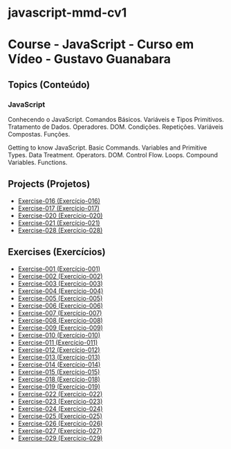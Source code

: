 # javascript-mmd-cv1

 <h1> Course - JavaScript - Curso em Vídeo - Gustavo Guanabara</h1>

<h2>Topics (Conteúdo)</h2>

<h3>JavaScript</h3>

<p>Conhecendo o JavaScript. Comandos Básicos. Variáveis e Tipos Primitivos. Tratamento de Dados. Operadores. DOM. Condições. Repetições. Variáveis Compostas. Funções.</p>

<p>Getting to know JavaScript. Basic Commands. Variables and Primitive Types. Data Treatment. Operators. DOM. Control Flow. Loops. Compound Variables. Functions.</p>

<h2>Projects (Projetos)</h2>

<ul>
<li><a href="https://mayramduarte.github.io/javascript-mmd-cv1/aula12ex/ex016/modelo.html" target="_blank">Exercise-016 (Exercício-016)</a></li>
<li><a href="https://mayramduarte.github.io/javascript-mmd-cv1/aula12ex/ex017/modelo.html" target="_blank">Exercise-017 (Exercício-017)</a></li>
<li><a href="https://mayramduarte.github.io/javascript-mmd-cv1/aula14ex/ex020/modelo.html" target="_blank">Exercise-020 (Exercício-020)</a></li>
<li><a href="https://mayramduarte.github.io/javascript-mmd-cv1/aula14ex/ex021/modelo.html" target="_blank">Exercise-021 (Exercício-021)</a></li>
<li><a href="https://mayramduarte.github.io/javascript-mmd-cv1/aula16ex/ex028/modelo.html" target="_blank">Exercise-028 (Exercício-028)</a></li>
</ul>

<h2>Exercises (Exercícios)</h2>

<ul>
<li><a href="https://mayramduarte.github.io/javascript-mmd-cv1/aula04/ex001/ex001.html" target="_blank">Exercise-001 (Exercício-001)</a></li>
<li><a href="https://mayramduarte.github.io/javascript-mmd-cv1/aula06/ex002/ex002.html
" target="_blank">Exercise-002 (Exercício-002)</a></li>
<li><a href="https://mayramduarte.github.io/javascript-mmd-cv1/aula06/ex003/ex003.html
" target="_blank">Exercise-003 (Exercício-003)</a></li>
<li><a href="https://mayramduarte.github.io/javascript-mmd-cv1/aula06/ex004/ex004.html
" target="_blank">Exercise-004 (Exercício-004)</a></li>
<li><a href="https://mayramduarte.github.io/javascript-mmd-cv1/aula09/ex005/ex005.html
" target="_blank">Exercise-005 (Exercício-005)</a></li>
<li><a href="https://mayramduarte.github.io/javascript-mmd-cv1/aula10/ex006/ex006.html
" target="_blank">Exercise-006 (Exercício-006)</a></li>
<li><a href="https://mayramduarte.github.io/javascript-mmd-cv1/aula10/ex007/ex007.html
" target="_blank">Exercise-007 (Exercício-007)</a></li>
<li><a href="https://mayramduarte.github.io/javascript-mmd-cv1/aula10/ex008/ex008.html
" target="_blank">Exercise-008 (Exercício-008)</a></li>
<li><a href="https://mayramduarte.github.io/javascript-mmd-cv1/aula11/ex009/ex009.js
" target="_blank">Exercise-009 (Exercício-009)</a></li>
<li><a href="https://mayramduarte.github.io/javascript-mmd-cv1/aula11/ex010/ex010.js
" target="_blank">Exercise-010 (Exercício-010)</a></li>
<li><a href="https://mayramduarte.github.io/javascript-mmd-cv1/aula11/ex011/ex011.html
" target="_blank">Exercise-011 (Exercício-011)</a></li>
<li><a href="https://mayramduarte.github.io/javascript-mmd-cv1/aula11/ex012/ex012.html
" target="_blank">Exercise-012 (Exercício-012)</a></li>
<li><a href="https://mayramduarte.github.io/javascript-mmd-cv1/aula12/ex013/ex013.js
" target="_blank">Exercise-013 (Exercício-013)</a></li>
<li><a href="https://mayramduarte.github.io/javascript-mmd-cv1/aula12/ex014/ex014.js
" target="_blank">Exercise-014 (Exercício-014)</a></li>
<li><a href="https://mayramduarte.github.io/javascript-mmd-cv1/aula12/ex015/ex015.js
" target="_blank">Exercise-015 (Exercício-015)</a></li>
<li><a href="https://mayramduarte.github.io/javascript-mmd-cv1/aula13/ex018/ex018.js
" target="_blank">Exercise-018 (Exercício-018)</a></li>
<li><a href="https://mayramduarte.github.io/javascript-mmd-cv1/aula13/ex019/ex019.js
" target="_blank">Exercise-019 (Exercício-019)</a></li>
<li><a href="https://mayramduarte.github.io/javascript-mmd-cv1/aula15/ex022/ex022.js
" target="_blank">Exercise-022 (Exercício-022)</a></li>
<li><a href="https://mayramduarte.github.io/javascript-mmd-cv1/aula15/ex023/ex023.js
" target="_blank">Exercise-023 (Exercício-023)</a></li>
<li><a href="https://mayramduarte.github.io/javascript-mmd-cv1/aula16/ex024/ex024.js
" target="_blank">Exercise-024 (Exercício-024)</a></li>
<li><a href="https://mayramduarte.github.io/javascript-mmd-cv1/aula16/ex025/ex025.js
" target="_blank">Exercise-025 (Exercício-025)</a></li>
<li><a href="https://mayramduarte.github.io/javascript-mmd-cv1/aula16/ex026/ex026.js
" target="_blank">Exercise-026 (Exercício-026)</a></li>
<li><a href="https://mayramduarte.github.io/javascript-mmd-cv1/aula16/ex027/ex027.js
" target="_blank">Exercise-027 (Exercício-027)</a></li>
<li><a href="https://mayramduarte.github.io/javascript-mmd-cv1/aula17/ex029/ex029.js
" target="_blank">Exercise-029 (Exercício-029)</a></li>
</ul>
